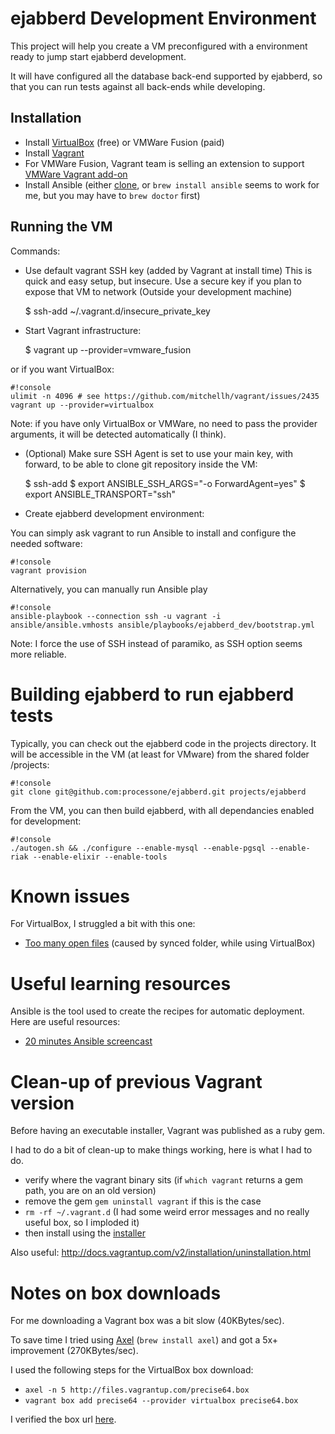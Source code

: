 ejabberd Development Environment
================================

This project will help you create a VM preconfigured with a
environment ready to jump start ejabberd development.

It will have configured all the database back-end supported by
ejabberd, so that you can run tests against all back-ends while
developing.

## Installation

* Install [VirtualBox](https://www.virtualbox.org/) (free) or VMWare
  Fusion (paid)
* Install [Vagrant](http://downloads.vagrantup.com/)
* For VMWare Fusion, Vagrant team is selling an extension to support
  [VMWare Vagrant add-on](http://www.vagrantup.com/vmware)
* Install Ansible (either
  [clone](http://www.ansibleworks.com/docs/intro_installation.html#running-from-source),
  or `brew install ansible` seems to work for me, but you may have to
  `brew doctor` first)

## Running the VM

Commands:

* Use default vagrant SSH key (added by Vagrant at install time)
This is quick and easy setup, but insecure. Use a secure key if you plan
to expose that VM to network (Outside your development machine)

    $ ssh-add ~/.vagrant.d/insecure_private_key

* Start Vagrant infrastructure:

    $ vagrant up --provider=vmware_fusion

or if you want VirtualBox:

    #!console
	ulimit -n 4096 # see https://github.com/mitchellh/vagrant/issues/2435
	vagrant up --provider=virtualbox

Note: if you have only VirtualBox or VMWare, no need to pass the provider arguments, it will be detected automatically (I think).

* (Optional) Make sure SSH Agent is set to use your main key, with forward, to be able to clone git repository inside the VM:

    $ ssh-add
    $ export ANSIBLE_SSH_ARGS="-o ForwardAgent=yes"
    $ export ANSIBLE_TRANSPORT="ssh"

* Create ejabberd development environment:

You can simply ask vagrant to run Ansible to install and configure the needed software:

    #!console
    vagrant provision

Alternatively, you can manually run Ansible play

    #!console
    ansible-playbook --connection ssh -u vagrant -i ansible/ansible.vmhosts ansible/playbooks/ejabberd_dev/bootstrap.yml

Note: I force the use of SSH instead of paramiko, as SSH option seems more reliable.

# Building ejabberd to run ejabberd tests

Typically, you can check out the ejabberd code in the projects
directory. It will be accessible in the VM (at least for VMware) from
the shared folder /projects:

    #!console
    git clone git@github.com:processone/ejabberd.git projects/ejabberd

From the VM, you can then build ejabberd, with all dependancies
enabled for development:
    
    #!console
    ./autogen.sh && ./configure --enable-mysql --enable-pgsql --enable-riak --enable-elixir --enable-tools 

Known issues
============

For VirtualBox, I struggled a bit with this one:

- [Too many open files](https://github.com/mitchellh/vagrant/issues/2435) (caused by synced folder, while using VirtualBox)

Useful learning resources
=========================

Ansible is the tool used to create the recipes for automatic
deployment. Here are useful resources:

- [20 minutes Ansible screencast](http://www.ansibleworks.com/quickstart-video/)

Clean-up of previous Vagrant version
====================================

Before having an executable installer, Vagrant was published as a ruby gem.

I had to do a bit of clean-up to make things working, here is what I had to do.

- verify where the vagrant binary sits (if `which vagrant` returns a gem path, you are on an old version)
- remove the gem `gem uninstall vagrant` if this is the case
- `rm -rf ~/.vagrant.d` (I had some weird error messages and no really useful box, so I imploded it)
- then install using the [installer](http://downloads.vagrantup.com/)

Also useful: http://docs.vagrantup.com/v2/installation/uninstallation.html

Notes on box downloads
======================

For me downloading a Vagrant box was a bit slow (40KBytes/sec).

To save time I tried using [Axel](http://axel.alioth.debian.org/) (`brew install axel`) and got a 5x+ improvement (270KBytes/sec).

I used the following steps for the VirtualBox box download:

- `axel -n 5 http://files.vagrantup.com/precise64.box`
- `vagrant box add precise64 --provider virtualbox precise64.box`

I verified the box url [here](http://www.vagrantbox.es/).
